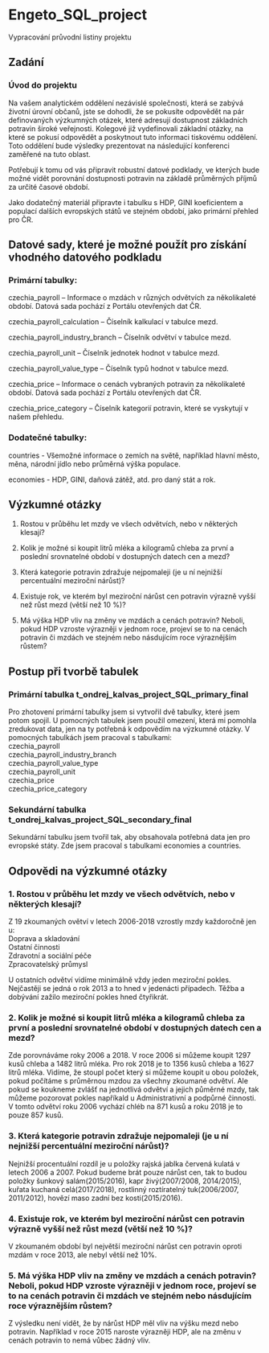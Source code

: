 # Engeto_SQL_project

Vypracování průvodní listiny projektu

## Zadání

### Úvod do projektu
Na vašem analytickém oddělení nezávislé společnosti, která se zabývá životní úrovní občanů, jste se dohodli, že se pokusíte odpovědět na pár definovaných výzkumných otázek, které adresují dostupnost základních potravin široké veřejnosti. Kolegové již vydefinovali základní otázky, na které se pokusí odpovědět a poskytnout tuto informaci tiskovému oddělení. Toto oddělení bude výsledky prezentovat na následující konferenci zaměřené na tuto oblast.

Potřebují k tomu od vás připravit robustní datové podklady, ve kterých bude možné vidět porovnání dostupnosti potravin na základě průměrných příjmů za určité časové období.

Jako dodatečný materiál připravte i tabulku s HDP, GINI koeficientem a populací dalších evropských států ve stejném období, jako primární přehled pro ČR.

## Datové sady, které je možné použít pro získání vhodného datového podkladu

### Primární tabulky:
czechia_payroll – Informace o mzdách v různých odvětvích za několikaleté období. Datová sada pochází z Portálu otevřených dat ČR.

czechia_payroll_calculation – Číselník kalkulací v tabulce mezd.

czechia_payroll_industry_branch – Číselník odvětví v tabulce mezd.

czechia_payroll_unit – Číselník jednotek hodnot v tabulce mezd.

czechia_payroll_value_type – Číselník typů hodnot v tabulce mezd.

czechia_price – Informace o cenách vybraných potravin za několikaleté období. Datová sada pochází z Portálu otevřených dat ČR.

czechia_price_category – Číselník kategorií potravin, které se vyskytují v našem přehledu.

### Dodatečné tabulky:
countries - Všemožné informace o zemích na světě, například hlavní město, měna, národní jídlo nebo průměrná výška populace.

economies - HDP, GINI, daňová zátěž, atd. pro daný stát a rok.

## Výzkumné otázky
1) Rostou v průběhu let mzdy ve všech odvětvích, nebo v některých klesají?

2) Kolik je možné si koupit litrů mléka a kilogramů chleba za první a poslední srovnatelné období v dostupných datech cen a mezd?

3) Která kategorie potravin zdražuje nejpomaleji (je u ní nejnižší percentuální meziroční nárůst)?

4) Existuje rok, ve kterém byl meziroční nárůst cen potravin výrazně vyšší než růst mezd (větší než 10 %)?

5) Má výška HDP vliv na změny ve mzdách a cenách potravin? Neboli, pokud HDP vzroste výrazněji v jednom roce, projeví se to na cenách potravin či mzdách ve stejném nebo násdujícím roce výraznějším růstem?

## Postup při tvorbě tabulek

### Primární tabulka t_ondrej_kalvas_project_SQL_primary_final
Pro zhotovení primární tabulky jsem si vytvořil dvě tabulky, které jsem potom spojil. U pomocných tabulek jsem použil omezení, která mi pomohla zredukovat data, jen na ty potřebná k odpovědím na výzkumné otázky.
V pomocných tabulkách jsem pracoval s tabulkami:  
  czechia_payroll  
  czechia_payroll_industry_branch  
  czechia_payroll_value_type  
  czechia_payroll_unit  
  czechia_price  
  czechia_price_category  

  ### Sekundární tabulka t_ondrej_kalvas_project_SQL_secondary_final
  Sekundární tabulku jsem tvořil tak, aby obsahovala potřebná data jen pro evropské státy. Zde jsem pracoval s tabulkami economies a countries.

  ## Odpovědi na výzkumné otázky

  ### 1. Rostou v průběhu let mzdy ve všech odvětvích, nebo v některých klesají?
  Z 19 zkoumaných ovětví v letech 2006-2018 vzrostly mzdy každoročně jen u:  
  Doprava a skladování  
  Ostatní činnosti  
  Zdravotní a sociální péče  
  Zpracovatelský průmysl  
  
  U ostatních odvětví vidíme minimálně vždy jeden meziroční pokles. Nejčastěji se jedná o rok 2013 a to hned v jedenácti případech.
  Těžba a dobývání zažilo meziroční pokles hned čtyřikrát.

  ### 2. Kolik je možné si koupit litrů mléka a kilogramů chleba za první a poslední srovnatelné období v dostupných datech cen a mezd?
  Zde porovnáváme roky 2006 a 2018. V roce 2006 si můžeme koupit 1297 kusů chleba a 1482 litrů mléka. Pro rok 2018 je to 1356 kusů chleba a 1627 litrů mléka. Vidíme, že stoupl počet který si můžeme koupit u obou položek, 
  pokud počítáme s průměrnou mzdou za všechny zkoumané odvětví. Ale pokud se koukneme zvlášť na jednotlivá odvětví a jejich půměrné mzdy, tak můžeme pozorovat pokles napříkald u Administrativní a podpůrné činnosti. 
  V tomto odvětví roku 2006 vychází chléb na 871 kusů a roku 2018 je to pouze 857 kusů.

  ### 3. Která kategorie potravin zdražuje nejpomaleji (je u ní nejnižší percentuální meziroční nárůst)?
  Nejnižší procentuální rozdíl je u položky rajská jablka červená kulatá v letech 2006 a 2007. Pokud budeme brát pouze nárůst cen, tak to budou položky šunkový salám(2015/2016), kapr živý(2007/2008, 2014/2015), 
  kuřata kuchaná celá(2017/2018), rostlinný roztíratelný tuk(2006/2007, 2011/2012), hovězí maso zadní bez kosti(2015/2016).
  
  ### 4. Existuje rok, ve kterém byl meziroční nárůst cen potravin výrazně vyšší než růst mezd (větší než 10 %)?
  V zkoumaném období byl největší meziroční nárůst cen potravin oproti mzdám v roce 2013, ale nebyl větší než 10%.

  ### 5. Má výška HDP vliv na změny ve mzdách a cenách potravin? Neboli, pokud HDP vzroste výrazněji v jednom roce, projeví se to na cenách potravin či mzdách ve stejném nebo násdujícím roce výraznějším růstem?
  Z výsledku není vidět, že by nárůst HDP měl vliv na výšku mezd nebo potravin. Například v roce 2015 naroste výrazněji HDP, ale na změnu v cenách potravin to nemá vůbec žádný vliv.
